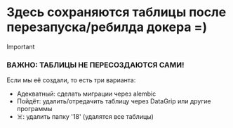 # Здесь сохраняются таблицы после перезапуска/ребилда докера =)

> [!IMPORTANT]
> ### ВАЖНО: ТАБЛИЦЫ НЕ ПЕРЕСОЗДАЮТСЯ САМИ!
> Если мы её создали, то есть три варианта:
>  - Адекватный: сделать миграции через alembic
>  - Пойдёт: удалить/отредачить таблицу через DataGrip или другие программы
> - ☠️: удалить папку '18' (удалятся все таблицы)
